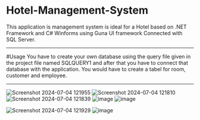 # Hotel-Management-System
This application is management system is ideal for a Hotel based on .NET Framework and C# Winforms using Guna UI framework Connected with SQL Server.
<hr>
#Usage
You have to create your own database using the query file given in the project file named SQLQUERY1 and after that you have to connect that database with the application. You would have to create a tabel for room, customer and employee.
<hr>

![Screenshot 2024-07-04 121955](https://github.com/abdul-ahad-26/Hotel-Management-System/assets/165171056/569fb7f2-9f2d-40c9-9675-34b0d9f2a254)
![Screenshot 2024-07-04 121810](https://github.com/abdul-ahad-26/Hotel-Management-System/assets/165171056/eaba52da-944c-4d10-9b91-5b3863c309ee)
![Screenshot 2024-07-04 121839](https://github.com/abdul-ahad-26/Hotel-Management-System/assets/165171056/9426d184-f8f9-4d29-a033-0e7c2003dd5f)
![image](https://github.com/abdul-ahad-26/Hotel-Management-System/assets/165171056/9eb98114-a744-4d2c-afd2-e9ce9d481f4c)
![image](https://github.com/abdul-ahad-26/Hotel-Management-System/assets/165171056/fc934b05-81af-43e0-a2fd-899ffec42677)


![Screenshot 2024-07-04 121929](https://github.com/abdul-ahad-26/Hotel-Management-System/assets/165171056/26c4caa9-5916-43dc-ae67-6048da7fb881)
![image](https://github.com/abdul-ahad-26/Hotel-Management-System/assets/165171056/23c26033-905c-4ac8-b9bd-bed73cb72ac1)



